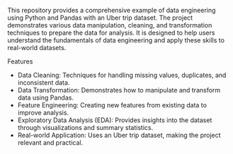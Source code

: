 This repository provides a comprehensive example of data engineering using Python and Pandas with an Uber trip dataset. The project demonstrates various data manipulation, cleaning, and transformation techniques to prepare the data for analysis. It is designed to help users understand the fundamentals of data engineering and apply these skills to real-world datasets.

Features
- Data Cleaning: Techniques for handling missing values, duplicates, and inconsistent data.
- Data Transformation: Demonstrates how to manipulate and transform data using Pandas.
- Feature Engineering: Creating new features from existing data to improve analysis.
- Exploratory Data Analysis (EDA): Provides insights into the dataset through visualizations and summary statistics.
- Real-world Application: Uses an Uber trip dataset, making the project relevant and practical.
